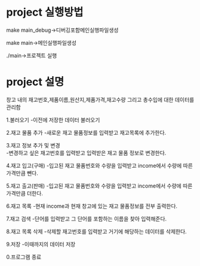 # project 실행방법

make main_debug->디버깅포함메인실행파일생성

make main->메인실행파일생성

./main->프로젝트 실행


# project 설명

창고 내의 재고번호,제품이름,원산지,제품가격,재고수량 그리고 총수입에 대한 데이터를 관리함

1.불러오기
-이전에 저장한 데이터 불러오기

2.재고 물품 추가 
-새로운 재고 물품정보를 입력받고 재고목록에 추가한다.

3.재고 정보 추가 및 변경  
-변경하고 싶은 재고번호를 입력받고 입력받은 재고 물품 정보로 변경한다.

4.재고 입고(구매)
-입고된 재고 물품번호와 수량을 입력받고 income에서 수량에 따른 가격만큼 뺀다.

5.재고 출고(판매) 
-입고된 재고 물품번호와 수량을 입력받고 income에서 수량에 따른 가격만큼 더한다.

6.재고 목록 
-현재 income과 현재 창고에 있는 재고 물품정보를 전부 출력한다.

7.재고 검색 
-단어를 입력받고 그 단어를 포함하는 이름을 찾아 입력해준다.

8.재고 목록 삭제 
-삭제할 재고번호를 입력받고 거기에 해당하는 데이터를 삭제한다.

9.저장 
-이때까지의 데이터 저장

0.프로그램 종료
